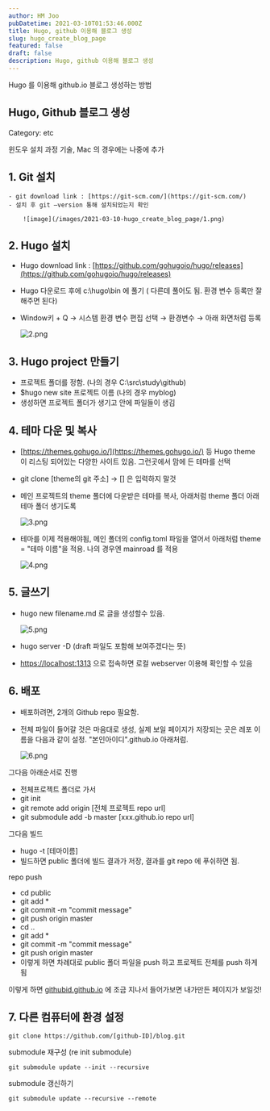 ```yaml
---
author: HM Joo
pubDatetime: 2021-03-10T01:53:46.000Z
title: Hugo, github 이용해 블로그 생성
slug: hugo_create_blog_page
featured: false
draft: false
description: Hugo, github 이용해 블로그 생성
---
```




Hugo 를 이용해 github.io 블로그 생성하는 방법
<!--more-->


## Hugo, Github 블로그 생성

Category: etc

윈도우  설치 과정 기술, Mac 의 경우에는 나중에 추가

## 1. Git 설치
    - git download link : [https://git-scm.com/](https://git-scm.com/)
    - 설치 후 git —version 통해 설치되었는지 확인

        ![image](/images/2021-03-10-hugo_create_blog_page/1.png)

## 2. Hugo 설치

- Hugo download link : [https://github.com/gohugoio/hugo/releases](https://github.com/gohugoio/hugo/releases)
- Hugo 다운로드 후에  c:\hugo\bin 에 풀기 ( 다른데 풀어도 됨. 환경 변수 등록만 잘 해주면 된다)
- Window키 + Q  → 시스템 환경 변수 편집 선택 → 환경변수 → 아래 화면처럼 등록

    ![2.png](/images/2021-03-10-hugo_create_blog_page/2.png)

## 3. Hugo project 만들기

- 프로젝트 폴더를 정함. (나의 경우 C:\src\study\github\)
- $hugo new site 프로젝트 이름 (나의 경우 myblog)
- 생성하면 프로젝트 폴더가 생기고 안에 파일들이 생김

## 4. 테마 다운 및 복사

- [https://themes.gohugo.io/](https://themes.gohugo.io/) 등 Hugo theme 이 리스팅 되어있는 다양한 사이트 있음. 그런곳에서 맘에 든 테마를 선택
- git clone [theme의 git 주소] → [] 은 입력하지 말것
- 메인 프로젝트의 theme 폴더에 다운받은 테마를 복사, 아래처럼 theme 폴더 아래 테마 폴더 생기도록

    ![3.png](/images/2021-03-10-hugo_create_blog_page/3.png)

- 테마를 이제 적용해야됨, 메인 폴더의 config.toml 파일을 열어서 아래처럼 theme = "테마 이름"을 적용. 나의 경우엔 mainroad 를 적용

    ![4.png](/images/2021-03-10-hugo_create_blog_page/4.png)

## 5. 글쓰기

- hugo new filename.md 로 글을 생성할수 있음.

    ![5.png](/images/2021-03-10-hugo_create_blog_page/5.png)

- hugo server -D (draft 파일도 포함해 보여주겠다는 뜻)
- [https://localhost:1313](https://localhost:1313) 으로 접속하면 로컬 webserver 이용해 확인할 수 있음

## 6.  배포

- 배포하려면, 2개의 Github repo 필요함.
- 전체 파일이 들어갈 것은 마음대로 생성, 실제 보일 페이지가 저장되는 곳은 레포 이름을 다음과 같이 설정. "본인아이디".github.io 아래처럼.

    ![6.png](/images/2021-03-10-hugo_create_blog_page/6.png)

그다음 아래순서로 진행

- 전체프로젝트 폴더로 가서
- git init
- git remote add origin [전체 프로젝트 repo url]
- git submodule add -b master [xxx.github.io repo url]

그다음 빌드

- hugo -t [테마이름]
- 빌드하면 public 폴더에 빌드 결과가 저장, 결과를 git repo 에 푸쉬하면 됨.

repo push

- cd public
- git add *
- git commit -m "commit message"
- git push origin master
- cd ..
- git add *
- git commit -m "commit message"
- git push origin master
- 이렇게 하면 차례대로 public 폴더 파일을 push 하고 프로젝트 전체를 push 하게됨

이렇게 하면 [githubid.github.io](https://githubid.github.io) 에 조금 지나서 들어가보면 내가만든 페이지가 보일것!

## 7. 다른 컴퓨터에 환경 설정
```
git clone https://github.com/[github-ID]/blog.git
```

submodule 재구성 (re init submodule)
```
git submodule update --init --recursive
```

submodule 갱신하기
```
git submodule update --recursive --remote
```